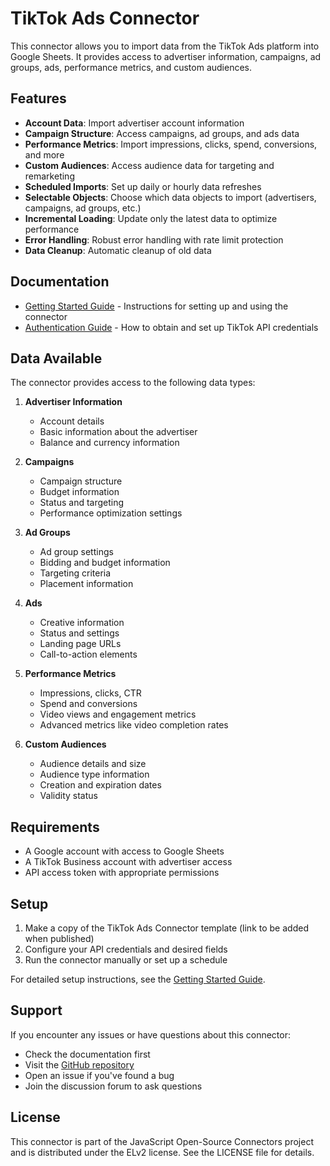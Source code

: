 # TikTok Ads Connector

This connector allows you to import data from the TikTok Ads platform into Google Sheets. It provides access to advertiser information, campaigns, ad groups, ads, performance metrics, and custom audiences.

## Features

- **Account Data**: Import advertiser account information
- **Campaign Structure**: Access campaigns, ad groups, and ads data
- **Performance Metrics**: Import impressions, clicks, spend, conversions, and more
- **Custom Audiences**: Access audience data for targeting and remarketing
- **Scheduled Imports**: Set up daily or hourly data refreshes
- **Selectable Objects**: Choose which data objects to import (advertisers, campaigns, ad groups, etc.)
- **Incremental Loading**: Update only the latest data to optimize performance
- **Error Handling**: Robust error handling with rate limit protection
- **Data Cleanup**: Automatic cleanup of old data

## Documentation

- [Getting Started Guide](GETTING_STARTED.md) - Instructions for setting up and using the connector
- [Authentication Guide](CREDENTIALS.md) - How to obtain and set up TikTok API credentials

## Data Available

The connector provides access to the following data types:

1. **Advertiser Information**
   - Account details
   - Basic information about the advertiser
   - Balance and currency information

2. **Campaigns**
   - Campaign structure
   - Budget information
   - Status and targeting
   - Performance optimization settings

3. **Ad Groups**
   - Ad group settings
   - Bidding and budget information
   - Targeting criteria
   - Placement information

4. **Ads**
   - Creative information
   - Status and settings
   - Landing page URLs
   - Call-to-action elements

5. **Performance Metrics**
   - Impressions, clicks, CTR
   - Spend and conversions
   - Video views and engagement metrics
   - Advanced metrics like video completion rates

6. **Custom Audiences**
   - Audience details and size
   - Audience type information
   - Creation and expiration dates
   - Validity status

## Requirements

- A Google account with access to Google Sheets
- A TikTok Business account with advertiser access
- API access token with appropriate permissions

## Setup

1. Make a copy of the TikTok Ads Connector template (link to be added when published)
2. Configure your API credentials and desired fields
3. Run the connector manually or set up a schedule

For detailed setup instructions, see the [Getting Started Guide](GETTING_STARTED.md).

## Support

If you encounter any issues or have questions about this connector:

- Check the documentation first
- Visit the [GitHub repository](https://github.com/OWOX/js-data-connectors)
- Open an issue if you've found a bug
- Join the discussion forum to ask questions

## License

This connector is part of the JavaScript Open-Source Connectors project and is distributed under the ELv2 license. See the LICENSE file for details. 
